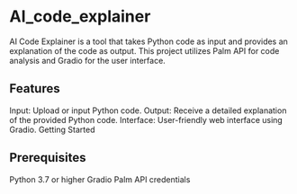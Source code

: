 # AI_code_explainer

AI Code Explainer is a tool that takes Python code as input and provides an explanation of the code as output. This project utilizes Palm API for code analysis and Gradio for the user interface.

## Features

Input: Upload or input Python code.
Output: Receive a detailed explanation of the provided Python code.
Interface: User-friendly web interface using Gradio.
Getting Started

## Prerequisites
Python 3.7 or higher
Gradio
Palm API credentials




